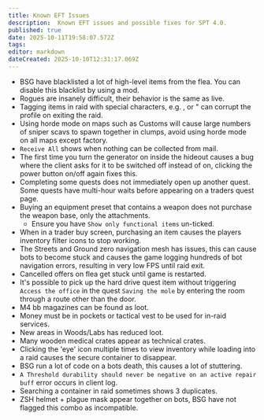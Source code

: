 ```yaml
---
title: Known EFT Issues
description:  Known EFT issues and possible fixes for SPT 4.0.
published: true
date: 2025-10-11T19:58:07.572Z
tags: 
editor: markdown
dateCreated: 2025-10-10T12:31:17.069Z
---
```



- BSG have blacklisted a lot of high-level items from the flea. You can disable this blacklist by using a mod.
- Rogues are insanely difficult, their behavior is the same as live.
- Tagging items in raid with special characters, e.g. , or " can corrupt the profile on exiting the raid.
- Using horde mode on maps such as Customs will cause large numbers of sniper scavs to spawn together in clumps, avoid using horde mode on all maps except factory.
- `Receive All` shows when nothing can be collected from mail.
- The first time you turn the generator on inside the hideout causes a bug where the client asks for it to be switched off instead of on, clicking the power button on/off again fixes this.
- Completing some quests does not immediately open up another quest. Some quests have multi-hour waits before appearing on a traders quest page.
- Buying an equipment preset that contains a weapon does not purchase the weapon base, only the attachments.
  - Ensure you have `Show only functional items` un-ticked.
- When in a trader buy screen, purchasing an item causes the players inventory filter icons to stop working.
- The Streets and Ground zero navigation mesh has issues, this can cause bots to become stuck and causes the game logging hundreds of bot navigation errors, resulting in very low FPS until raid exit.
- Cancelled offers on flea get stuck until game is restarted.
- It's possible to pick up the hard drive quest item without triggering `Access the office` in the quest `Saving the mole` by entering the room through a route other than the door.
- M4 bb magazines can be found as loot.
- Money must be in pockets or tactical vest to be used for in-raid services.
- New areas in Woods/Labs has reduced loot.
- Many wooden medical crates appear as technical crates.
- Clicking the 'eye' icon multiple times to view inventory while loading into a raid causes the secure container to disappear.
- BSG run a lot of code on a bots death, this causes a lot of stuttering.
- `A Threshold durability should never be negative on an active repair buff` error occurs in client log.
- Searching a container in raid sometimes shows 3 duplicates.
- ZSH helmet + plague mask appear together on bots, BSG have not flagged this combo as incompatible.